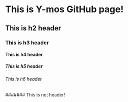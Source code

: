 # This is Y-mos GitHub page!
## This is h2 header
### This is h3 header
#### This is h4 header
##### This is h5 header
###### This is h6 header
####### This is not header!
